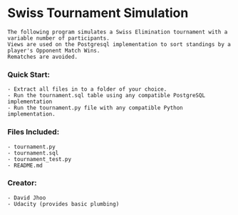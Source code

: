 # Swiss Tournament Simulation
    The following program simulates a Swiss Elimination tournament with a variable number of participants.
    Views are used on the Postgresql implementation to sort standings by a player's Opponent Match Wins.  
    Rematches are avoided.
    
### Quick Start:
    - Extract all files in to a folder of your choice.
    - Run the tournament.sql table using any compatible PostgreSQL 
    implementation
    - Run the tournament.py file with any compatible Python implementation.
    
### Files Included:
    - tournament.py
    - tournament.sql
    - tournament_test.py
    - README.md
    
### Creator:
    - David Jhoo
    - Udacity (provides basic plumbing)
